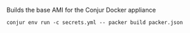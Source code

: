 Builds the base AMI for the Conjur Docker appliance

```
conjur env run -c secrets.yml -- packer build packer.json
```
